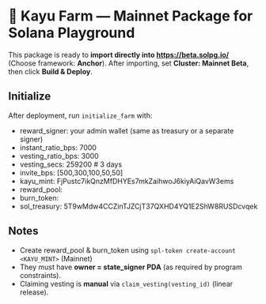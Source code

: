 # 🌾 Kayu Farm — Mainnet Package for Solana Playground

This package is ready to **import directly into https://beta.solpg.io/** (Choose framework: **Anchor**).
After importing, set **Cluster: Mainnet Beta**, then click **Build & Deploy**.

## Initialize
After deployment, run `initialize_farm` with:
- reward_signer: your admin wallet (same as treasury or a separate signer)
- instant_ratio_bps: 7000
- vesting_ratio_bps: 3000
- vesting_secs: 259200   # 3 days
- invite_bps: [500,300,100,50,50]
- kayu_mint: FjPustc7ikQnzMfDHYEs7mkZaihwoJ6kiyAiQavW3ems
- reward_pool: <KAYU TokenAccount owned by state_signer PDA>
- burn_token: <KAYU TokenAccount owned by state_signer PDA>
- sol_treasury: 5T9wMdw4CCZinTJZCjT37QXHD4YQ1E2ShW8RUSDcvqek

## Notes
- Create reward_pool & burn_token using `spl-token create-account <KAYU_MINT>` (Mainnet)
- They must have **owner = state_signer PDA** (as required by program constraints).
- Claiming vesting is **manual** via `claim_vesting(vesting_id)` (linear release).

